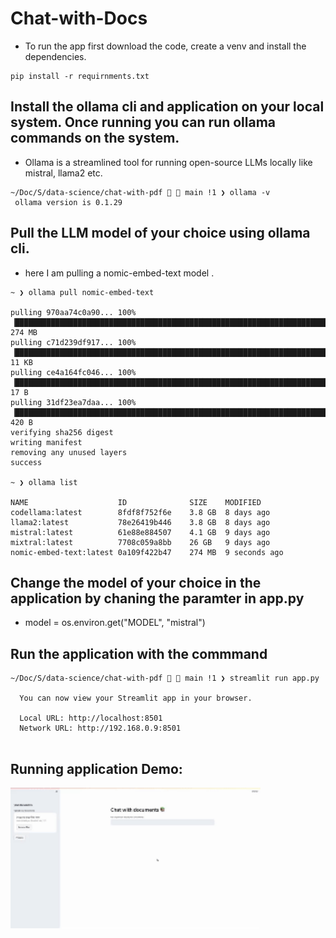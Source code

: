 # Chat-with-Docs

 - To run the app first download the code, create a venv and install the dependencies. 

 ```
 pip install -r requirnments.txt
 
 ```


 ## Install the ollama cli and application on your local system. Once running you can run ollama commands on the system.

 - Ollama is a streamlined tool for running open-source LLMs locally like mistral, llama2 etc. 

 ```
 ~/Doc/S/data-science/chat-with-pdf   main !1 ❯ ollama -v                                                                               
  ollama version is 0.1.29

 ```


## Pull the LLM model of your choice using ollama cli. 

- here I am pulling a nomic-embed-text model .

```
~ ❯ ollama pull nomic-embed-text     

pulling 970aa74c0a90... 100% ▕██████████████████████████████████████████████████████████████████████████████████▏ 274 MB
pulling c71d239df917... 100% ▕██████████████████████████████████████████████████████████████████████████████████▏  11 KB
pulling ce4a164fc046... 100% ▕██████████████████████████████████████████████████████████████████████████████████▏   17 B
pulling 31df23ea7daa... 100% ▕██████████████████████████████████████████████████████████████████████████████████▏  420 B
verifying sha256 digest
writing manifest
removing any unused layers
success

~ ❯ ollama list         

NAME                   	ID          	SIZE  	MODIFIED
codellama:latest       	8fdf8f752f6e	3.8 GB	8 days ago
llama2:latest          	78e26419b446	3.8 GB	8 days ago
mistral:latest         	61e88e884507	4.1 GB	9 days ago
mixtral:latest         	7708c059a8bb	26 GB 	9 days ago
nomic-embed-text:latest	0a109f422b47	274 MB	9 seconds ago

```

## Change the model of your choice in the application by chaning the paramter in app.py

- model = os.environ.get("MODEL", "mistral")

## Run the application with the commmand 

```
~/Doc/S/data-science/chat-with-pdf   main !1 ❯ streamlit run app.py                  

  You can now view your Streamlit app in your browser.

  Local URL: http://localhost:8501
  Network URL: http://192.168.0.9:8501


```

## Running application Demo:



<img src="images/chat-with-docs.gif" width="400" >
